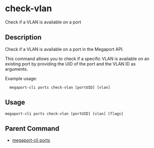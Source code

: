 # check-vlan

Check if a VLAN is available on a port

## Description

Check if a VLAN is available on a port in the Megaport API.

This command allows you to check if a specific VLAN is available on an existing port by providing the UID of the port and the VLAN ID as arguments.

Example usage:

```
  megaport-cli ports check-vlan [portUID] [vlan]
```



## Usage

```
megaport-cli ports check-vlan [portUID] [vlan] [flags]
```



## Parent Command

* [megaport-cli ports](megaport-cli_ports.md)







